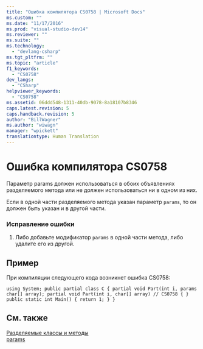 ```yaml
---
title: "Ошибка компилятора CS0758 | Microsoft Docs"
ms.custom: ""
ms.date: "11/17/2016"
ms.prod: "visual-studio-dev14"
ms.reviewer: ""
ms.suite: ""
ms.technology: 
  - "devlang-csharp"
ms.tgt_pltfrm: ""
ms.topic: "article"
f1_keywords: 
  - "CS0758"
dev_langs: 
  - "CSharp"
helpviewer_keywords: 
  - "CS0758"
ms.assetid: 06ddd548-1311-40db-9078-8a18107b8346
caps.latest.revision: 5
caps.handback.revision: 5
author: "BillWagner"
ms.author: "wiwagn"
manager: "wpickett"
translationtype: Human Translation
---
```

# Ошибка компилятора CS0758
Параметр params должен использоваться в обоих объявлениях разделяемого метода или не должен использоваться ни в одном из них.  
  
 Если в одной части разделяемого метода указан параметр `params`, то он должен быть указан и в другой части.  
  
### Исправление ошибки  
  
1.  Либо добавьте модификатор `params` в одной части метода, либо удалите его из другой.  
  
## Пример  
 При компиляции следующего кода возникнет ошибка CS0758:  
  
```  
using System; public partial class C { partial void Part(int i, params char[] array); partial void Part(int i, char[] array) // CS0758 { } public static int Main() { return 1; } }  
```  
  
## См. также  
 [Разделяемые классы и методы](../../csharp/programming-guide/classes-and-structs/partial-classes-and-methods.md)   
 [params](../../csharp/language-reference/keywords/params.md)